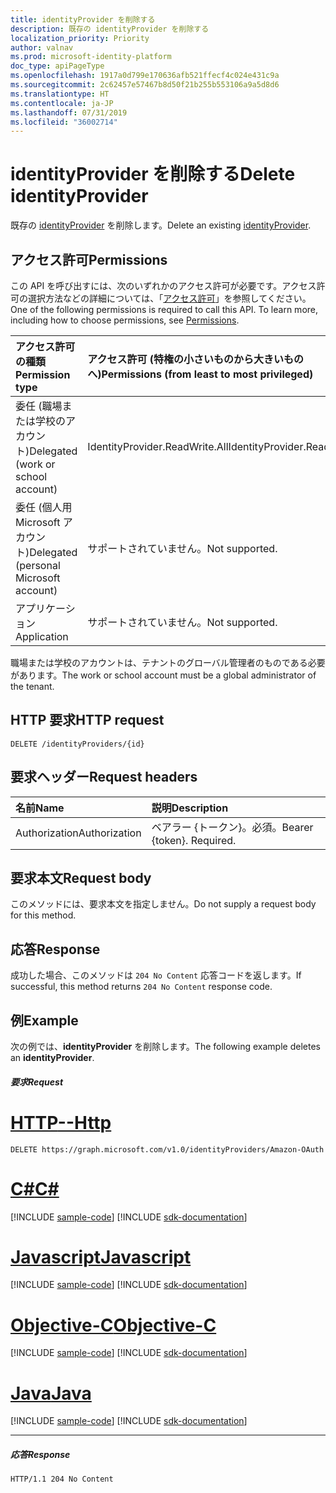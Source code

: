 ```yaml
---
title: identityProvider を削除する
description: 既存の identityProvider を削除する
localization_priority: Priority
author: valnav
ms.prod: microsoft-identity-platform
doc_type: apiPageType
ms.openlocfilehash: 1917a0d799e170636afb521ffecf4c024e431c9a
ms.sourcegitcommit: 2c62457e57467b8d50f21b255b553106a9a5d8d6
ms.translationtype: HT
ms.contentlocale: ja-JP
ms.lasthandoff: 07/31/2019
ms.locfileid: "36002714"
---
```

# <a name="delete-identityprovider"></a><span data-ttu-id="038ff-103">identityProvider を削除する</span><span class="sxs-lookup"><span data-stu-id="038ff-103">Delete identityProvider</span></span>

<span data-ttu-id="038ff-104">既存の [identityProvider](../resources/identityprovider.md) を削除します。</span><span class="sxs-lookup"><span data-stu-id="038ff-104">Delete an existing [identityProvider](../resources/identityprovider.md).</span></span>

## <a name="permissions"></a><span data-ttu-id="038ff-105">アクセス許可</span><span class="sxs-lookup"><span data-stu-id="038ff-105">Permissions</span></span>

<span data-ttu-id="038ff-p101">この API を呼び出すには、次のいずれかのアクセス許可が必要です。アクセス許可の選択方法などの詳細については、「[アクセス許可](/graph/permissions-reference)」を参照してください。</span><span class="sxs-lookup"><span data-stu-id="038ff-p101">One of the following permissions is required to call this API. To learn more, including how to choose permissions, see [Permissions](/graph/permissions-reference).</span></span>

|<span data-ttu-id="038ff-108">アクセス許可の種類</span><span class="sxs-lookup"><span data-stu-id="038ff-108">Permission type</span></span>      | <span data-ttu-id="038ff-109">アクセス許可 (特権の小さいものから大きいものへ)</span><span class="sxs-lookup"><span data-stu-id="038ff-109">Permissions (from least to most privileged)</span></span>              |
|:--------------------|:---------------------------------------------------------|
|<span data-ttu-id="038ff-110">委任 (職場または学校のアカウント)</span><span class="sxs-lookup"><span data-stu-id="038ff-110">Delegated (work or school account)</span></span>|<span data-ttu-id="038ff-111">IdentityProvider.ReadWrite.All</span><span class="sxs-lookup"><span data-stu-id="038ff-111">IdentityProvider.ReadWrite.All</span></span>|
|<span data-ttu-id="038ff-112">委任 (個人用 Microsoft アカウント)</span><span class="sxs-lookup"><span data-stu-id="038ff-112">Delegated (personal Microsoft account)</span></span>| <span data-ttu-id="038ff-113">サポートされていません。</span><span class="sxs-lookup"><span data-stu-id="038ff-113">Not supported.</span></span>|
|<span data-ttu-id="038ff-114">アプリケーション</span><span class="sxs-lookup"><span data-stu-id="038ff-114">Application</span></span>|<span data-ttu-id="038ff-115">サポートされていません。</span><span class="sxs-lookup"><span data-stu-id="038ff-115">Not supported.</span></span>|

<span data-ttu-id="038ff-116">職場または学校のアカウントは、テナントのグローバル管理者のものである必要があります。</span><span class="sxs-lookup"><span data-stu-id="038ff-116">The work or school account must be a global administrator of the tenant.</span></span>

## <a name="http-request"></a><span data-ttu-id="038ff-117">HTTP 要求</span><span class="sxs-lookup"><span data-stu-id="038ff-117">HTTP request</span></span>

<!-- { "blockType": "ignored" } -->
```http
DELETE /identityProviders/{id}
```

## <a name="request-headers"></a><span data-ttu-id="038ff-118">要求ヘッダー</span><span class="sxs-lookup"><span data-stu-id="038ff-118">Request headers</span></span>

|<span data-ttu-id="038ff-119">名前</span><span class="sxs-lookup"><span data-stu-id="038ff-119">Name</span></span>|<span data-ttu-id="038ff-120">説明</span><span class="sxs-lookup"><span data-stu-id="038ff-120">Description</span></span>|
|:---------------|:----------|
|<span data-ttu-id="038ff-121">Authorization</span><span class="sxs-lookup"><span data-stu-id="038ff-121">Authorization</span></span>|<span data-ttu-id="038ff-p102">ベアラー {トークン}。必須。</span><span class="sxs-lookup"><span data-stu-id="038ff-p102">Bearer {token}. Required.</span></span>|

## <a name="request-body"></a><span data-ttu-id="038ff-124">要求本文</span><span class="sxs-lookup"><span data-stu-id="038ff-124">Request body</span></span>

<span data-ttu-id="038ff-125">このメソッドには、要求本文を指定しません。</span><span class="sxs-lookup"><span data-stu-id="038ff-125">Do not supply a request body for this method.</span></span>

## <a name="response"></a><span data-ttu-id="038ff-126">応答</span><span class="sxs-lookup"><span data-stu-id="038ff-126">Response</span></span>

<span data-ttu-id="038ff-127">成功した場合、このメソッドは `204 No Content` 応答コードを返します。</span><span class="sxs-lookup"><span data-stu-id="038ff-127">If successful, this method returns `204 No Content` response code.</span></span>

## <a name="example"></a><span data-ttu-id="038ff-128">例</span><span class="sxs-lookup"><span data-stu-id="038ff-128">Example</span></span>

<span data-ttu-id="038ff-129">次の例では、**identityProvider** を削除します。</span><span class="sxs-lookup"><span data-stu-id="038ff-129">The following example deletes an **identityProvider**.</span></span>

##### <a name="request"></a><span data-ttu-id="038ff-130">要求</span><span class="sxs-lookup"><span data-stu-id="038ff-130">Request</span></span>


# <a name="httptabhttp"></a>[<span data-ttu-id="038ff-131">HTTP</span><span class="sxs-lookup"><span data-stu-id="038ff-131">--Http</span></span>](#tab/http)
<!-- {
  "blockType": "request",
  "name": "delete-identityprovider"
}-->
```http
DELETE https://graph.microsoft.com/v1.0/identityProviders/Amazon-OAuth
```
# <a name="ctabcsharp"></a>[<span data-ttu-id="038ff-132">C#</span><span class="sxs-lookup"><span data-stu-id="038ff-132">C#</span></span>](#tab/csharp)
[!INCLUDE [sample-code](../includes/snippets/csharp/delete-identityprovider-csharp-snippets.md)]
[!INCLUDE [sdk-documentation](../includes/snippets/snippets-sdk-documentation-link.md)]

# <a name="javascripttabjavascript"></a>[<span data-ttu-id="038ff-133">Javascript</span><span class="sxs-lookup"><span data-stu-id="038ff-133">Javascript</span></span>](#tab/javascript)
[!INCLUDE [sample-code](../includes/snippets/javascript/delete-identityprovider-javascript-snippets.md)]
[!INCLUDE [sdk-documentation](../includes/snippets/snippets-sdk-documentation-link.md)]

# <a name="objective-ctabobjc"></a>[<span data-ttu-id="038ff-134">Objective-C</span><span class="sxs-lookup"><span data-stu-id="038ff-134">Objective-C</span></span>](#tab/objc)
[!INCLUDE [sample-code](../includes/snippets/objc/delete-identityprovider-objc-snippets.md)]
[!INCLUDE [sdk-documentation](../includes/snippets/snippets-sdk-documentation-link.md)]

# <a name="javatabjava"></a>[<span data-ttu-id="038ff-135">Java</span><span class="sxs-lookup"><span data-stu-id="038ff-135">Java</span></span>](#tab/java)
[!INCLUDE [sample-code](../includes/snippets/java/delete-identityprovider-java-snippets.md)]
[!INCLUDE [sdk-documentation](../includes/snippets/snippets-sdk-documentation-link.md)]

---


##### <a name="response"></a><span data-ttu-id="038ff-136">応答</span><span class="sxs-lookup"><span data-stu-id="038ff-136">Response</span></span>

<!-- {
  "blockType": "response",
  "truncated": true
} -->
```http
HTTP/1.1 204 No Content
```

<!-- uuid: 8fcb5dbc-d5aa-4681-8e31-b001d5168d79
2015-10-25 14:57:30 UTC -->
<!-- {
  "type": "#page.annotation",
  "description": "Delete identityProvider",
  "keywords": "",
  "section": "documentation",
  "tocPath": "",
  "suppressions": [
  ]
}-->
